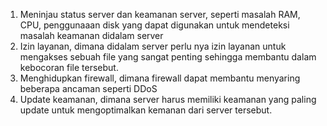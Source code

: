 1. Meninjau status server dan keamanan server, seperti masalah RAM, CPU, penggunaaan disk yang dapat digunakan untuk mendeteksi masalah keamanan didalam server
2. Izin layanan, dimana didalam server perlu nya izin layanan untuk mengakses sebuah file yang sangat penting sehingga membantu dalam kebocoran file tersebut.
3. Menghidupkan firewall, dimana firewall dapat membantu menyaring beberapa ancaman seperti DDoS
4. Update keamanan, dimana server harus memiliki keamanan yang paling update untuk mengoptimalkan kemanan dari server tersebut.